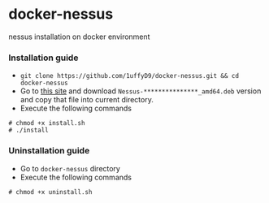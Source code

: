 # docker-nessus
nessus installation on docker environment


### Installation guide
* `git clone https://github.com/1uffyD9/docker-nessus.git && cd docker-nessus`
* Go to [this site](https://www.tenable.com/downloads/nessus) and download `Nessus-***************_amd64.deb` version and copy that file into current directory.
* Execute the following commands
```
# chmod +x install.sh
# ./install
```

### Uninstallation guide
* Go to `docker-nessus` directory
* Execute the following commands
```
# chmod +x uninstall.sh
```
